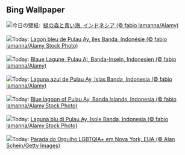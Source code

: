 ## Bing Wallpaper
![](https://www.bing.com/th?id=OHR.BandaIsland_JA-JP3779837840_UHD.jpg&w=1000)今日の壁紙: &nbsp;[緑の森と青い海, インドネシア (© fabio lamanna/Alamy)](https://www.bing.com/th?id=OHR.BandaIsland_JA-JP3779837840_UHD.jpg)
<br><br/>
![](https://www.bing.com/th?id=OHR.BandaIsland_FR-FR6889157009_UHD.jpg&w=1000)Today: [Lagon bleu de Pulau Ay, îles Banda, Indonésie (© fabio lamanna/Alamy Stock Photo)](https://www.bing.com/th?id=OHR.BandaIsland_FR-FR6889157009_UHD.jpg)
<br><br/>
![](https://www.bing.com/th?id=OHR.BandaIsland_DE-DE7986522169_UHD.jpg&w=1000)Today: [Blaue Lagune, Pulau Ai, Banda-Inseln, Indonesien (© fabio lamanna/Alamy)](https://www.bing.com/th?id=OHR.BandaIsland_DE-DE7986522169_UHD.jpg)
<br><br/>
![](https://www.bing.com/th?id=OHR.BandaIsland_ES-ES0659509057_UHD.jpg&w=1000)Today: [Laguna azul de Pulau Ay, Islas Banda, Indonesia (© fabio lamanna/Alamy)](https://www.bing.com/th?id=OHR.BandaIsland_ES-ES0659509057_UHD.jpg)
<br><br/>
![](https://www.bing.com/th?id=OHR.BandaIsland_EN-GB1537579150_UHD.jpg&w=1000)Today: [Blue lagoon of Pulau Ay, Banda Islands, Indonesia (© fabio lamanna/Alamy Stock Photo)](https://www.bing.com/th?id=OHR.BandaIsland_EN-GB1537579150_UHD.jpg)
<br><br/>
![](https://www.bing.com/th?id=OHR.BandaIsland_IT-IT2071858356_UHD.jpg&w=1000)Today: [Laguna blu di Pulau Ay, Isole Banda, Indonesia (© fabio lamanna/Alamy Stock Photo)](https://www.bing.com/th?id=OHR.BandaIsland_IT-IT2071858356_UHD.jpg)
<br><br/>
![](https://www.bing.com/th?id=OHR.PrideParade_PT-BR2044753051_UHD.jpg&w=1000)Today: [Parada do Orgulho LGBTQIA+ em Nova York, EUA (© Alan Schein/Getty Images)](https://www.bing.com/th?id=OHR.PrideParade_PT-BR2044753051_UHD.jpg)
<br><br/>
